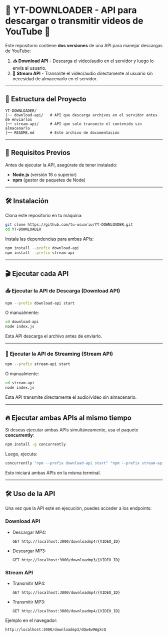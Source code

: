 # 🎵 YT-DOWNLOADER - API para descargar o transmitir videos de YouTube 🎥

Este repositorio contiene **dos versiones** de una API para manejar descargas de YouTube:

1. 📥 **Download API** - Descarga el video/audio en el servidor y luego lo envía al usuario.
2. 📡 **Stream API** - Transmite el video/audio directamente al usuario sin necesidad de almacenarlo en el servidor.

---

## 📂 Estructura del Proyecto

```
YT-DOWNLOADER/
│── download-api/   # API que descarga archivos en el servidor antes de enviarlos
│── stream-api/     # API que solo transmite el contenido sin almacenarlo
│── README.md       # Este archivo de documentación
```

---

## 🚀 **Requisitos Previos**

Antes de ejecutar la API, asegúrate de tener instalado:

- **Node.js** (versión 16 o superior)
- **npm** (gestor de paquetes de Node)

---

## 🛠 **Instalación**
Clona este repositorio en tu máquina:

```bash
git clone https://github.com/tu-usuario/YT-DOWNLOADER.git
cd YT-DOWNLOADER
```

Instala las dependencias para ambas APIs:

```bash
npm install --prefix download-api
npm install --prefix stream-api
```

---

## 🎬 **Ejecutar cada API**

### 📥 **Ejecutar la API de Descarga (Download API)**
```bash
npm --prefix download-api start
```
O manualmente:
```bash
cd download-api
node index.js
```

Esta API descarga el archivo antes de enviarlo.

---

### 📡 **Ejecutar la API de Streaming (Stream API)**
```bash
npm --prefix stream-api start
```
O manualmente:
```bash
cd stream-api
node index.js
```

Esta API transmite directamente el audio/video sin almacenarlo.

---

## 🔥 **Ejecutar ambas APIs al mismo tiempo**
Si deseas ejecutar ambas APIs simultáneamente, usa el paquete **concurrently**:

```bash
npm install -g concurrently
```

Luego, ejecuta:

```bash
concurrently "npm --prefix download-api start" "npm --prefix stream-api start"
```

Esto iniciará ambas APIs en la misma terminal.

---

## 🛠 **Uso de la API**
Una vez que la API esté en ejecución, puedes acceder a los endpoints:

### **Download API**
- Descargar MP4:  
  ```
  GET http://localhost:3000/downloadmp4/{VIDEO_ID}
  ```
- Descargar MP3:  
  ```
  GET http://localhost:3000/downloadmp3/{VIDEO_ID}
  ```

### **Stream API**
- Transmitir MP4:  
  ```
  GET http://localhost:3000/downloadmp4/{VIDEO_ID}
  ```
- Transmitir MP3:  
  ```
  GET http://localhost:3000/downloadmp4/{VIDEO_ID}
  ```

Ejemplo en el navegador:
```
http://localhost:3000/downloadmp3/dQw4w9WgXcQ
```